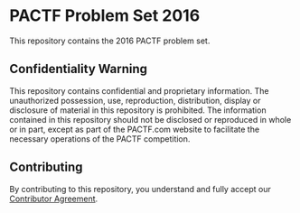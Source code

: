 # PACTF Problem Set 2016
This repository contains the 2016 PACTF problem set.

## Confidentiality Warning
This repository contains confidential and proprietary information. The unauthorized possession, use, reproduction, distribution, display or disclosure of material in this repository is prohibited. The information contained in this repository should not be disclosed or reproduced in whole or in part, except as part of the PACTF.com website to facilitate the necessary operations of the PACTF competition.

## Contributing
By contributing to this repository, you understand and fully accept our [Contributor Agreement](CONTRIBUTING.md).
